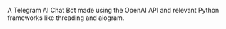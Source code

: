 A Telegram AI Chat Bot made using the OpenAI API and relevant Python frameworks like threading and aiogram.
